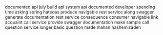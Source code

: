 documented api july build api system api documented developer spending time asking spring hateoas produce navigable rest service along swagger generate documentation rest service consequence consumer navigable link acquaint call service provide swagger documentation make sample call question service longer basic question made mahan hashemizadeh